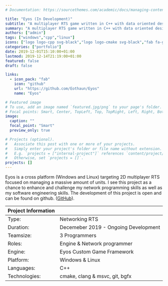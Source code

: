 ```yaml
---
# Documentation: https://sourcethemes.com/academic/docs/managing-content/

title: "Eyos (In Development)"
subtitle: "A multiplayer RTS game written in C++ with data oriented design in mind. A learning project to deppen my C++ knowlegde and my network programming skills."
summary: "A multiplayer RTS game written in C++ with data oriented design in mind. A learning project to  challange my network programming skills. [more...](/project/eyos/)"
authors: ["admin"]
tags: ["windows","cpp","linux"]
icons: ["logo logo-cpp svg-black","logo logo-cmake svg-black","fab fa-github text-black","fab fa-windows text-black","fab fa-linux text-black"]
categories: ["portfolio"]
date: 2019-12-01T15:10:00+01:00
lastmod: 2019-12-14T21:19:00+01:00
featured: false
draft: false

links: 
  - icon_pack: "fab"
    icon: "github"
    url: "https://github.com/Eothaun/Eyos"
    name: "Eyos"

# Featured image
# To use, add an image named `featured.jpg/png` to your page's folder.
# Focal points: Smart, Center, TopLeft, Top, TopRight, Left, Right, BottomLeft, Bottom, BottomRight.
image:
  caption: ""
  focal_point: "Smart"
  preview_only: true

# Projects (optional).
#   Associate this post with one or more of your projects.
#   Simply enter your project's folder or file name without extension.
#   E.g. `projects = ["internal-project"]` references `content/project/deep-learning/index.md`.
#   Otherwise, set `projects = []`.
projects: []
---
```


Eyos is a cross platform (Windows and Linux) targeting 2D multiplayer RTS focused on managing a massive amount of units. I see this project as a chance to enhance and challenge my network programming skills as well as my software engineering skills. The development of this project is open and can be found on github. ([GitHub](https://github.com/Eothaun/Eyos)).


| Project Information |                                                       |
| ------------------- | ----------------------------------------------------- |
| Type:           | Networking RTS                 |
| Duration:           | Decemeber 2019 - Ongoing Development                  |
| Teamsize:           | 3 Programmers                                         |
| Roles:              | Engine & Network programmer                           |
| Engine:             | Eyos Custom Game Framework                            |
| Platform:           | Windows & Linux                                               |
| Languages:          | C++                                                    |
| Technologies:       | cmake, clang & msvc, git, bgfx          |


<div class="github-card" data-github="Eothaun/Eyos" data-width="400" data-height="153" data-theme="default"></div>
<script src="//cdn.jsdelivr.net/github-cards/latest/widget.js"></script>

